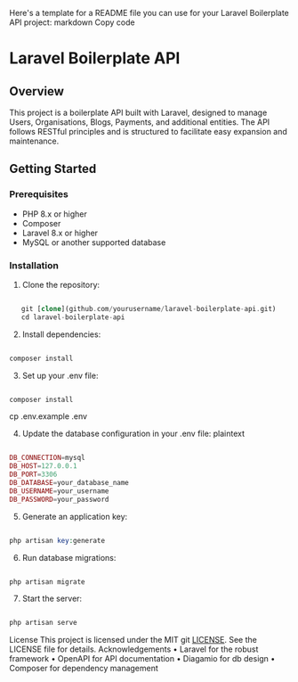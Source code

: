 Here's a template for a README file you can use for your Laravel Boilerplate API project:
markdown
Copy code
# Laravel Boilerplate API

## Overview

This project is a boilerplate API built with Laravel, designed to manage Users, Organisations, Blogs, Payments, and additional entities. The API follows RESTful principles and is structured to facilitate easy expansion and maintenance.


## Getting Started

### Prerequisites

- PHP 8.x or higher
- Composer
- Laravel 8.x or higher
- MySQL or another supported database

### Installation

1. Clone the repository:

```php

   git [clone](github.com/yourusername/laravel-boilerplate-api.git)
   cd laravel-boilerplate-api

```

2.	Install dependencies:

```php

composer install

```

3.	Set up your .env file:

```php

composer install

```

cp .env.example .env

4.	Update the database configuration in your .env file:
plaintext

```php

DB_CONNECTION=mysql
DB_HOST=127.0.0.1
DB_PORT=3306
DB_DATABASE=your_database_name
DB_USERNAME=your_username
DB_PASSWORD=your_password

```

5.	Generate an application key:

```php

php artisan key:generate

```
6.	Run database migrations:

```php

php artisan migrate

```

7.	Start the server:

```php

php artisan serve

```


License
This project is licensed under the MIT git [LICENSE](license.com). See the LICENSE file for details.
Acknowledgements
•	Laravel for the robust framework
•	OpenAPI for API documentation
•   Diagamio for db design
•	Composer for dependency management

